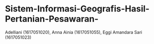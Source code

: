 # Sistem-Informasi-Geografis-Hasil-Pertanian-Pesawaran-
Adelliani (1617051020), Anna Ainia (1617051055), Eggi Amandara Sari (1617051023)
